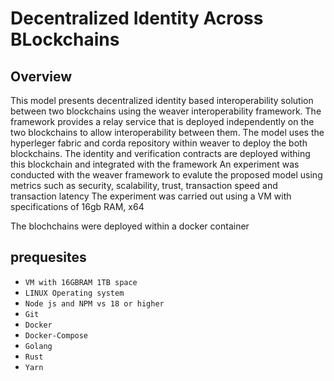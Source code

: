 # Decentralized Identity Across BLockchains

## Overview

This model presents decentralized identity based interoperability solution between two blockchains using the weaver interoperability framework. The framework provides a relay service that is deployed independently on the two blockchains to allow interoperability between them.
The model uses the hyperleger fabric and corda repository within weaver to deploy the both blockchains. The identity and verification contracts are deployed withing this blockchain and integrated with the framework
An experiment was conducted with the weaver framework to evalute the proposed model using metrics such as security, scalability, trust, transaction speed and transaction latency
The experiment was carried out using a VM with specifications of 16gb RAM, x64

The blochchains were deployed within a docker container

## prequesites

- `VM with 16GBRAM 1TB space`
- `LINUX Operating system`
- `Node js and NPM vs 18 or higher`
- `Git`
- `Docker`
- `Docker-Compose`
- `Golang`
- `Rust`
- `Yarn`
